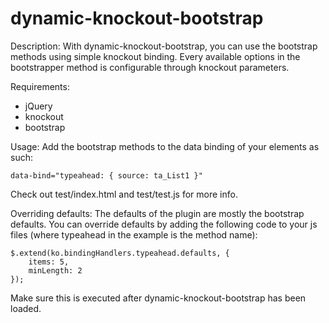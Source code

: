 dynamic-knockout-bootstrap
==========================
Description:
With dynamic-knockout-bootstrap, you can use the bootstrap methods using simple knockout binding.
Every available options in the bootstrapper method is configurable through knockout parameters.

Requirements:
* jQuery
* knockout
* bootstrap

Usage:
Add the bootstrap methods to the data binding of your elements as such:

	data-bind="typeahead: { source: ta_List1 }"

Check out test/index.html and test/test.js for more info.
	
Overriding defaults:
The defaults of the plugin are mostly the bootstrap defaults. You can override defaults by adding the following code to your js files (where typeahead in the example is the method name):

	$.extend(ko.bindingHandlers.typeahead.defaults, {
		items: 5,
		minLength: 2
	});

Make sure this is executed after dynamic-knockout-bootstrap has been loaded. 